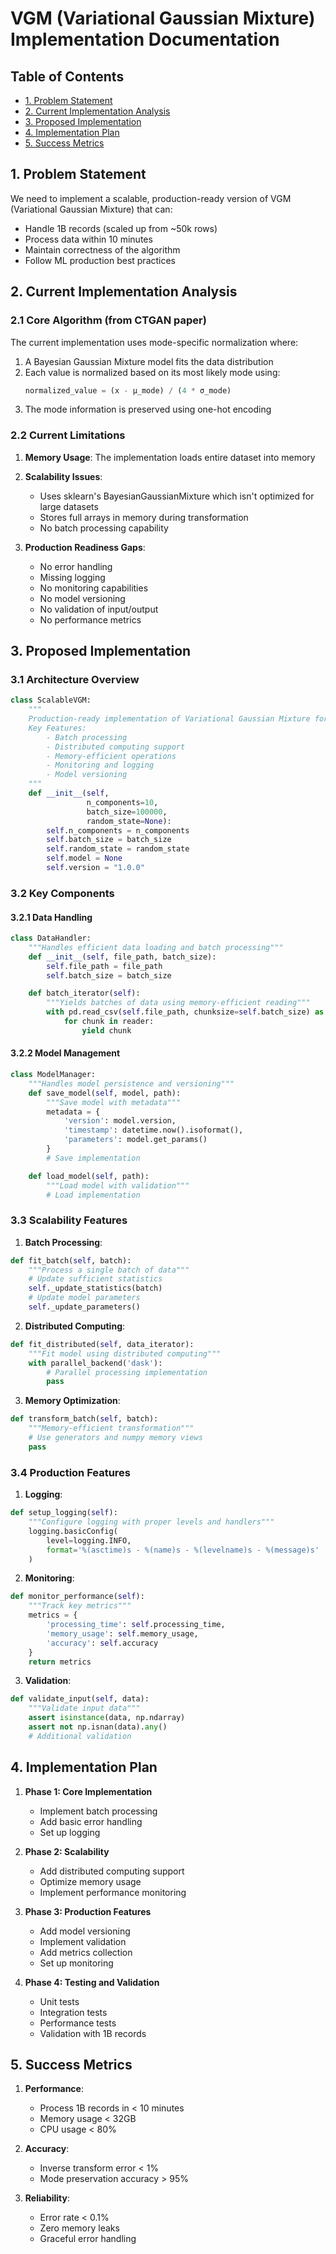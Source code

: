 # VGM (Variational Gaussian Mixture) Implementation Documentation

## Table of Contents
- [1. Problem Statement](#1-problem-statement)
- [2. Current Implementation Analysis](#2-current-implementation-analysis)
- [3. Proposed Implementation](#3-proposed-implementation)
- [4. Implementation Plan](#4-implementation-plan)
- [5. Success Metrics](#5-success-metrics)

## 1. Problem Statement
We need to implement a scalable, production-ready version of VGM (Variational Gaussian Mixture) that can:
- Handle 1B records (scaled up from ~50k rows)
- Process data within 10 minutes
- Maintain correctness of the algorithm
- Follow ML production best practices

## 2. Current Implementation Analysis

### 2.1 Core Algorithm (from CTGAN paper)
The current implementation uses mode-specific normalization where:
1. A Bayesian Gaussian Mixture model fits the data distribution
2. Each value is normalized based on its most likely mode using:
   ```python
   normalized_value = (x - μ_mode) / (4 * σ_mode)
   ```
3. The mode information is preserved using one-hot encoding

### 2.2 Current Limitations
1. **Memory Usage**: The implementation loads entire dataset into memory
2. **Scalability Issues**: 
   - Uses sklearn's BayesianGaussianMixture which isn't optimized for large datasets
   - Stores full arrays in memory during transformation
   - No batch processing capability

3. **Production Readiness Gaps**:
   - No error handling
   - Missing logging
   - No monitoring capabilities
   - No model versioning
   - No validation of input/output
   - No performance metrics

## 3. Proposed Implementation

### 3.1 Architecture Overview
```python
class ScalableVGM:
    """
    Production-ready implementation of Variational Gaussian Mixture for large-scale data
    Key Features:
        - Batch processing
        - Distributed computing support
        - Memory-efficient operations
        - Monitoring and logging
        - Model versioning
    """
    def __init__(self,
                 n_components=10,
                 batch_size=100000,
                 random_state=None):
        self.n_components = n_components
        self.batch_size = batch_size
        self.random_state = random_state
        self.model = None
        self.version = "1.0.0"
```

### 3.2 Key Components

#### 3.2.1 Data Handling
```python
class DataHandler:
    """Handles efficient data loading and batch processing"""
    def __init__(self, file_path, batch_size):
        self.file_path = file_path
        self.batch_size = batch_size

    def batch_iterator(self):
        """Yields batches of data using memory-efficient reading"""
        with pd.read_csv(self.file_path, chunksize=self.batch_size) as reader:
            for chunk in reader:
                yield chunk
```

#### 3.2.2 Model Management
```python
class ModelManager:
    """Handles model persistence and versioning"""
    def save_model(self, model, path):
        """Save model with metadata"""
        metadata = {
            'version': model.version,
            'timestamp': datetime.now().isoformat(),
            'parameters': model.get_params()
        }
        # Save implementation

    def load_model(self, path):
        """Load model with validation"""
        # Load implementation
```

### 3.3 Scalability Features

1. **Batch Processing**:
```python
def fit_batch(self, batch):
    """Process a single batch of data"""
    # Update sufficient statistics
    self._update_statistics(batch)
    # Update model parameters
    self._update_parameters()
```

2. **Distributed Computing**:
```python
def fit_distributed(self, data_iterator):
    """Fit model using distributed computing"""
    with parallel_backend('dask'):
        # Parallel processing implementation
        pass
```

3. **Memory Optimization**:
```python
def transform_batch(self, batch):
    """Memory-efficient transformation"""
    # Use generators and numpy memory views
    pass
```

### 3.4 Production Features

1. **Logging**:
```python
def setup_logging(self):
    """Configure logging with proper levels and handlers"""
    logging.basicConfig(
        level=logging.INFO,
        format='%(asctime)s - %(name)s - %(levelname)s - %(message)s'
    )
```

2. **Monitoring**:
```python
def monitor_performance(self):
    """Track key metrics"""
    metrics = {
        'processing_time': self.processing_time,
        'memory_usage': self.memory_usage,
        'accuracy': self.accuracy
    }
    return metrics
```

3. **Validation**:
```python
def validate_input(self, data):
    """Validate input data"""
    assert isinstance(data, np.ndarray)
    assert not np.isnan(data).any()
    # Additional validation
```

## 4. Implementation Plan

1. **Phase 1: Core Implementation**
   - Implement batch processing
   - Add basic error handling
   - Set up logging

2. **Phase 2: Scalability**
   - Add distributed computing support
   - Optimize memory usage
   - Implement performance monitoring

3. **Phase 3: Production Features**
   - Add model versioning
   - Implement validation
   - Add metrics collection
   - Set up monitoring

4. **Phase 4: Testing and Validation**
   - Unit tests
   - Integration tests
   - Performance tests
   - Validation with 1B records

## 5. Success Metrics

1. **Performance**:
   - Process 1B records in < 10 minutes
   - Memory usage < 32GB
   - CPU usage < 80%

2. **Accuracy**:
   - Inverse transform error < 1%
   - Mode preservation accuracy > 95%

3. **Reliability**:
   - Error rate < 0.1%
   - Zero memory leaks
   - Graceful error handling